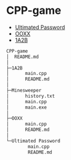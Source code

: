 # CPP-game

- [Ultimated Password](https://github.com/huangmayor0905/CPP-game/blob/main/Ultimated%20Password/README.md)
- [OOXX](https://github.com/huangmayor0905/CPP-game/blob/main/OOXX/README.md)
- [1A2B](https://github.com/huangmayor0905/CPP-game/blob/main/1A2B/README.md)

```bash
CPP-game
│  README.md
│
├─1A2B
│      main.cpp
│      README.md
│
├─Minesweeper
│      history.txt
│      main.cpp
│      main.exe
│
├─OOXX
│      main.cpp
│      README.md
│
└─Ultimated Password
        main.cpp
        README.md
```
